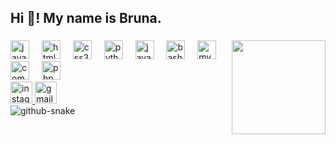 
<h2 align="left">Hi 👋! My name is Bruna.</h2>

###

<img align="right" height="150" src="https://camo.githubusercontent.com/7b77b4dc729e47fb2cd2dc2c89dc2cfd45a2998c466d6bc9c11b997f82561616/68747470733a2f2f692e70696e696d672e636f6d2f6f726967696e616c732f62332f39622f31362f62333962313638613337613037306264633964393665623132356264346532302e676966"  />

<div align="left">
  <img src="https://cdn.jsdelivr.net/gh/devicons/devicon/icons/javascript/javascript-original.svg" height="30" alt="javascript logo"  />
  <img width="12" />
  <img src="https://cdn.jsdelivr.net/gh/devicons/devicon/icons/html5/html5-original.svg" height="30" alt="html5 logo"  />
  <img width="12" />
  <img src="https://cdn.jsdelivr.net/gh/devicons/devicon/icons/css3/css3-original.svg" height="30" alt="css3 logo"  />
  <img width="12" />
  <img src="https://cdn.jsdelivr.net/gh/devicons/devicon/icons/python/python-original.svg" height="30" alt="python logo"  />
  <img width="12" />
  <img src="https://cdn.jsdelivr.net/gh/devicons/devicon/icons/java/java-original.svg" height="30" alt="java logo"  />
  <img width="12" />
  <img src="https://cdn.jsdelivr.net/gh/devicons/devicon/icons/bash/bash-original.svg" height="30" alt="bash logo"  />
  <img width="12" />
  <img src="https://cdn.jsdelivr.net/gh/devicons/devicon/icons/mysql/mysql-original.svg" height="30" alt="mysql logo"  />
  <img width="12" />
  <img src="https://cdn.jsdelivr.net/gh/devicons/devicon/icons/composer/composer-original.svg" height="30" alt="composer logo"  />
  <img width="12" />
  <img src="https://cdn.jsdelivr.net/gh/devicons/devicon/icons/php/php-original.svg" height="30" alt="php logo"  />
</div>

<div align="left">
  <a href="https://www.instagram.com/brunarosabl/" target="_blank">
    <img src="https://img.shields.io/static/v1?message=Instagram&logo=instagram&label=&color=turquoise&logoColor=white&labelColor=&style=for-the-badge" height="35" alt="instagram logo"  />
  </a>
  <img src="https://img.shields.io/static/v1?message=Gmail&logo=gmail&label=brunarblima93@&color=D14&logoColor=white&labelColor=purple&style=for-the-badge" height="35" alt="gmail logo"  />
</div>

<picture>
  <img alt="github-snake" src="https://github.com/saadeghi/saadeghi/blob/master/dino.gif?raw=true" />
</picture>
